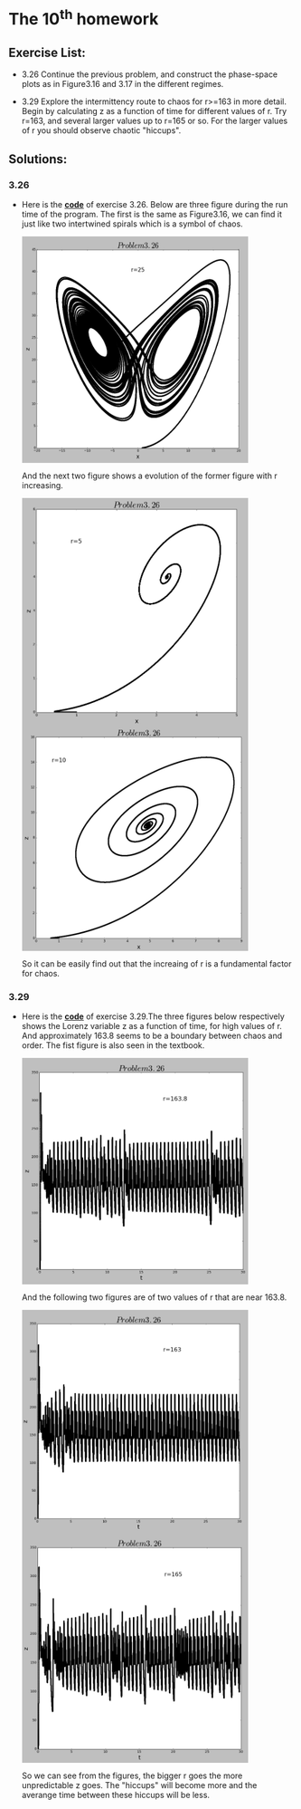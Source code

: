 # The 10<sup>th</sup> homework

## Exercise List:

- 3.26 Continue the previous problem, and construct the phase-space plots as in Figure3.16 and 3.17 in the different regimes.

- 3.29 Explore the intermittency route to chaos for r>=163 in more detail. Begin by calculating z as a function of time for different values of r. Try r=163, and several larger values up to r=165 or so. For the larger values of r you should observe chaotic "hiccups".

## Solutions:

### 3.26 
- Here is the [**code**](code/problem3.26.py) of exercise 3.26. Below are three figure during the run time of the program. The first is the same as Figure3.16, we can find it just like two intertwined spirals which is a symbol of chaos.

  <img src="img/3.26_0.png" width = "400" height = "400" alt="Problem1.3" align=center />

  And the next two figure shows a evolution of the former figure with r increasing.

  <img src="img/3.26_1.png" width = "400" height = "400" alt="Problem1.3" align=center />
  <img src="img/3.26_2.png" width = "400" height = "400" alt="Problem1.3" align=center />

  So it can be easily find out that the increaing of r is a fundamental factor for chaos.

### 3.29
- Here is the [**code**](code/problem3.29.py) of exercise 3.29.The three figures below respectively shows the Lorenz variable z as a function of time, for high values of r. And approximately 163.8 seems to be a boundary between chaos and order. The fist figure is also seen in the textbook.

  <img src="img/3.29_0.png" width = "400" height = "400" alt="Problem1.3" align=center />

  And the following two figures are of two values of r that are near 163.8.

  <img src="img/3.29_1.png" width = "400" height = "400" alt="Problem1.3" align=center />
  <img src="img/3.29_2.png" width = "400" height = "400" alt="Problem1.3" align=center />
 
  So we can see from the figures, the bigger r goes the more unpredictable z goes. The "hiccups" will become more and the averange time between these hiccups will be less.
